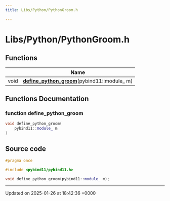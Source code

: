 ```yaml
---
title: Libs/Python/PythonGroom.h

---
```


# Libs/Python/PythonGroom.h



## Functions

|                | Name           |
| -------------- | -------------- |
| void | **[define_python_groom](../Files/PythonGroom_8h.md#function-define-python-groom)**(pybind11::module_ m) |


## Functions Documentation

### function define_python_groom

```cpp
void define_python_groom(
    pybind11::module_ m
)
```




## Source code

```cpp
#pragma once

#include <pybind11/pybind11.h>

void define_python_groom(pybind11::module_ m);
```


-------------------------------

Updated on 2025-01-26 at 18:42:36 +0000
